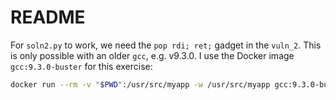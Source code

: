 # README

For `soln2.py` to work, we need the `pop rdi; ret;` gadget in the `vuln_2`. This is only possible
with an older `gcc`, e.g. v9.3.0. I use the Docker image `gcc:9.3.0-buster` for this exercise:

```sh
docker run --rm -v "$PWD":/usr/src/myapp -w /usr/src/myapp gcc:9.3.0-buster gcc -o vuln_2 vuln_2.c
```
